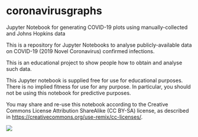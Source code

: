 # coronavirusgraphs
Jupyter Notebook for generating COVID-19 plots using manually-collected and Johns Hopkins data

This is a repository for Jupyter Notebooks to analyse publicly-available data on COVID-19 (2019 Novel Coronavirus) confirmed infections.

This is an educational project to show people how to obtain and analyse such data.

This Jupyter notebook is supplied free for use for educational purposes. There is no implied fitness for use for any purpose. In particular, you should not be using this notebook for predictive purposes.

You may share and re-use this notebook according to the Creative Commons License Attribution ShareAlike (CC BY-SA) license, as described in https://creativecommons.org/use-remix/cc-licenses/.
  
<img src="https://licensebuttons.net/l/by-sa/4.0/88x31.png" align="left">
